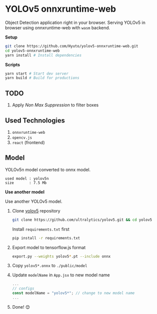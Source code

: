 # YOLOv5 onnxruntime-web

Object Detection application right in your browser. Serving YOLOv5 in browser using onnxruntime-web
with `wasm` backend.

**Setup**

```bash
git clone https://github.com/Hyuto/yolov5-onnxruntime-web.git
cd yolov5-onnxruntime-web
yarn install # Install dependencies
```

**Scripts**

```bash
yarn start # Start dev server
yarn build # Build for productions
```

## TODO

1. Apply _Non Max Suppression_ to filter boxes

## Used Technologies

1. `onnxruntime-web`
2. `opencv.js`
3. `react` (frontend)

## Model

YOLOv5n model converted to onnx model.

```
used model : yolov5n
size       : 7.5 Mb
```

**Use another model**

Use another YOLOv5 model.

1. Clone [yolov5](https://github.com/ultralytics/yolov5) repository

   ```bash
   git clone https://github.com/ultralytics/yolov5.git && cd yolov5
   ```

   Install `requirements.txt` first

   ```bash
   pip install -r requirements.txt
   ```

2. Export model to tensorflow.js format
   ```bash
   export.py --weights yolov5*.pt --include onnx
   ```
3. Copy `yolov5*.onnx` to `./public/model`
4. Update `modelName` in `App.jsx` to new model name
   ```jsx
   ...
   // configs
   const modelName = "yolov5*"; // change to new model name
   ...
   ```
5. Done! 😊
